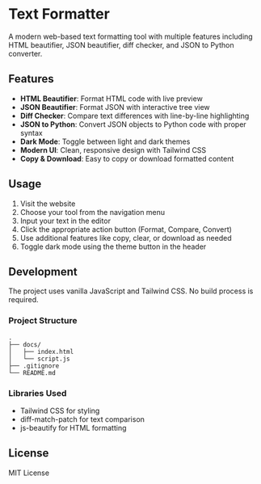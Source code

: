 # Text Formatter

A modern web-based text formatting tool with multiple features including HTML beautifier, JSON beautifier, diff checker, and JSON to Python converter.

## Features

- **HTML Beautifier**: Format HTML code with live preview
- **JSON Beautifier**: Format JSON with interactive tree view
- **Diff Checker**: Compare text differences with line-by-line highlighting
- **JSON to Python**: Convert JSON objects to Python code with proper syntax
- **Dark Mode**: Toggle between light and dark themes
- **Modern UI**: Clean, responsive design with Tailwind CSS
- **Copy & Download**: Easy to copy or download formatted content

## Usage

1. Visit the website
2. Choose your tool from the navigation menu
3. Input your text in the editor
4. Click the appropriate action button (Format, Compare, Convert)
5. Use additional features like copy, clear, or download as needed
6. Toggle dark mode using the theme button in the header

## Development

The project uses vanilla JavaScript and Tailwind CSS. No build process is required.

### Project Structure

```
.
├── docs/
│   ├── index.html
│   └── script.js
├── .gitignore
└── README.md
```

### Libraries Used

- Tailwind CSS for styling
- diff-match-patch for text comparison
- js-beautify for HTML formatting

## License

MIT License 